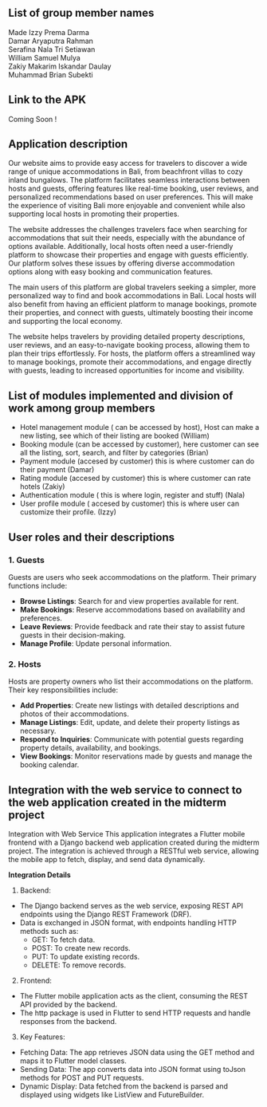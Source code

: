 ## **List of group member names**
Made Izzy Prema Darma <br>
Damar Aryaputra Rahman <br> 
Serafina Nala Tri Setiawan <br>
William Samuel Mulya <br>
Zakiy Makarim Iskandar Daulay <br>
Muhammad Brian Subekti <br>

## **Link to the APK**
Coming Soon !

## **Application description**
Our website aims to provide easy access for travelers to discover a wide range of unique accommodations in Bali, from beachfront villas to cozy inland bungalows. The platform facilitates seamless interactions between hosts and guests, offering features like real-time booking, user reviews, and personalized recommendations based on user preferences. This will make the experience of visiting Bali more enjoyable and convenient while also supporting local hosts in promoting their properties.

The website addresses the challenges travelers face when searching for accommodations that suit their needs, especially with the abundance of options available. Additionally, local hosts often need a user-friendly platform to showcase their properties and engage with guests efficiently. Our platform solves these issues by offering diverse accommodation options along with easy booking and communication features.

The main users of this platform are global travelers seeking a simpler, more personalized way to find and book accommodations in Bali. Local hosts will also benefit from having an efficient platform to manage bookings, promote their properties, and connect with guests, ultimately boosting their income and supporting the local economy.

The website helps travelers by providing detailed property descriptions, user reviews, and an easy-to-navigate booking process, allowing them to plan their trips effortlessly. For hosts, the platform offers a streamlined way to manage bookings, promote their accommodations, and engage directly with guests, leading to increased opportunities for income and visibility.

## **List of modules implemented and division of work among group members**
* Hotel management module ( can be accessed by host), Host can make a new listing, see which of their listing are booked (William)
* Booking module (can be accessed by customer), here customer can see all the listing, sort, search, and filter by categories (Brian)
* Payment module (accesed by customer) this is where customer can do their payment (Damar)
* Rating module (accesed by customer) this is where customer can rate hotels (Zakiy)
* Authentication module ( this is where login, register and stuff) (Nala)
* User profile module ( accesed by customer) this is where user can customize their profile. (Izzy)

## **User roles and their descriptions**

### 1. Guests
Guests are users who seek accommodations on the platform. Their primary functions include:
- **Browse Listings**: Search for and view properties available for rent.
- **Make Bookings**: Reserve accommodations based on availability and preferences.
- **Leave Reviews**: Provide feedback and rate their stay to assist future guests in their decision-making.
- **Manage Profile**: Update personal information.
### 2. Hosts
Hosts are property owners who list their accommodations on the platform. Their key responsibilities include:
- **Add Properties**: Create new listings with detailed descriptions and photos of their accommodations.
- **Manage Listings**: Edit, update, and delete their property listings as necessary.
- **Respond to Inquiries**: Communicate with potential guests regarding property details, availability, and bookings.
- **View Bookings**: Monitor reservations made by guests and manage the booking calendar.

## **Integration with the web service to connect to the web application created in the midterm project**

Integration with Web Service
This application integrates a Flutter mobile frontend with a Django backend web application created during the midterm project. The integration is achieved through a RESTful web service, allowing the mobile app to fetch, display, and send data dynamically.

**Integration Details**

1. Backend:

* The Django backend serves as the web service, exposing REST API endpoints using the Django REST Framework (DRF).
* Data is exchanged in JSON format, with endpoints handling HTTP methods such as:
  * GET: To fetch data.
  * POST: To create new records.
  * PUT: To update existing records.
  * DELETE: To remove records.

2. Frontend:

* The Flutter mobile application acts as the client, consuming the REST API provided by the backend.
* The http package is used in Flutter to send HTTP requests and handle responses from the backend.

3. Key Features:

* Fetching Data: The app retrieves JSON data using the GET method and maps it to Flutter model classes.
* Sending Data: The app converts data into JSON format using toJson methods for POST and PUT requests.
* Dynamic Display: Data fetched from the backend is parsed and displayed using widgets like ListView and FutureBuilder.


